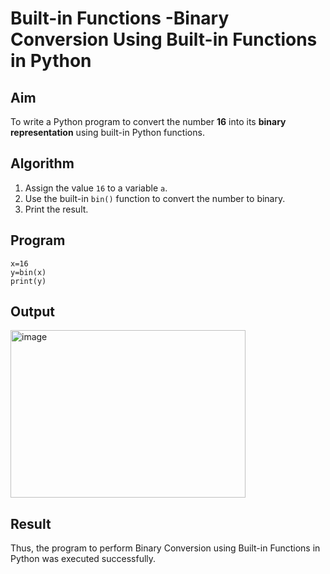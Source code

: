 # Built-in Functions -Binary Conversion Using Built-in Functions in Python

## Aim
To write a Python program to convert the number **16** into its **binary representation** using built-in Python functions.

## Algorithm
1. Assign the value `16` to a variable `a`.
2. Use the built-in `bin()` function to convert the number to binary.
3. Print the result.

## Program
```
x=16
y=bin(x)
print(y)
```

## Output
<img width="376" height="268" alt="image" src="https://github.com/user-attachments/assets/33934fb1-00b1-49c1-a3f3-5cfe5749e611" />


## Result
Thus, the program to perform Binary Conversion using Built-in Functions in Python was executed successfully.
